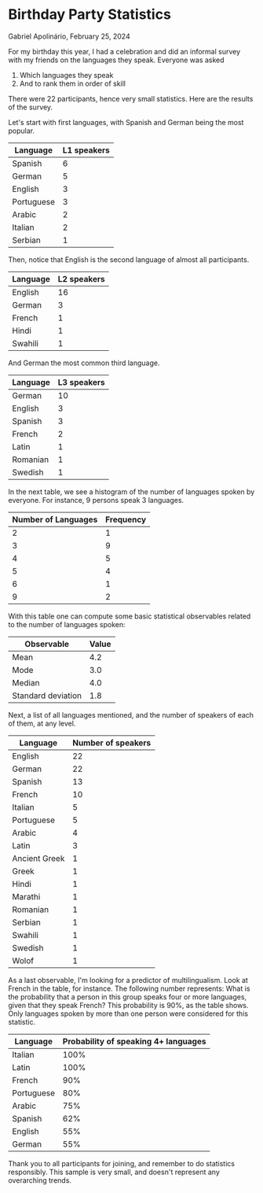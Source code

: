 # Birthday Party Statistics

Gabriel Apolinário, February 25, 2024

For my birthday this year, I had a celebration and did an informal survey with my friends on the languages they speak. Everyone was asked

1. Which languages they speak
2. And to rank them in order of skill

There were 22 participants, hence very small statistics. Here are the results of the survey.

Let's start with first languages, with Spanish and German being the most popular.

| Language | L1 speakers |
|--|--|
| Spanish     |  6 |
| German      |  5 |
| English     |  3 |
| Portuguese  |  3 |
| Arabic      |  2 |
| Italian     |  2 |
| Serbian     |  1 |

Then, notice that English is the second language of almost all participants.

| Language | L2 speakers |
|--|--|
| English  |  16 |
| German   |   3 |
| French   |   1 |
| Hindi    |   1 |
| Swahili  |   1 |

And German the most common third language.

| Language | L3 speakers |
|--|--|
| German     | 10 |
| English    |  3 |
| Spanish    |  3 |
| French     |  2 |
| Latin      |  1 |
| Romanian   |  1 |
| Swedish    |  1 |

In the next table, we see a histogram of the number of languages spoken by everyone. For instance, 9 persons speak 3 languages.

| Number of Languages | Frequency |
|--|--|
| 2   |  1   |
| 3   |  9   |
| 4   |  5   |
| 5   |  4   |
| 6   |  1   |
| 9   |  2   |

With this table one can compute some basic statistical observables related to the number of languages spoken:

| Observable | Value |
| -- | -- |
| Mean | 4.2 |
| Mode | 3.0 |
| Median | 4.0 |
| Standard deviation | 1.8 |

Next, a list of all languages mentioned, and the number of speakers of each of them, at any level.

| Language | Number of speakers |
|--|--|
| English  |  22 |
| German  |  22 |
| Spanish  |  13 |
| French  |  10 |
| Italian  |  5 |
| Portuguese  |  5 |
| Arabic  |  4 |
| Latin  |  3 |
| Ancient Greek  |  1 |
| Greek  |  1 |
| Hindi  |  1 |
| Marathi  |  1 |
| Romanian  |  1 |
| Serbian  |  1 |
| Swahili  |  1 |
| Swedish  |  1 |
| Wolof  |  1 |

As a last observable, I'm looking for a predictor of multilingualism. Look at French in the table, for instance. The following number represents: What is the probability that a person in this group speaks four or more languages, given that they speak French? This probability is 90%, as the table shows. Only languages spoken by more than one person were considered for this statistic.

| Language | Probability of speaking 4+ languages |
|--|--|
|Italian |100% |
|Latin |100%  |
|French |90% |
|Portuguese |80% |
|Arabic |75% |
|Spanish |62% |
|English |55% |
|German |55% |

Thank you to all participants for joining, and remember to do statistics responsibly. This sample is very small, and doesn't represent any overarching trends.
